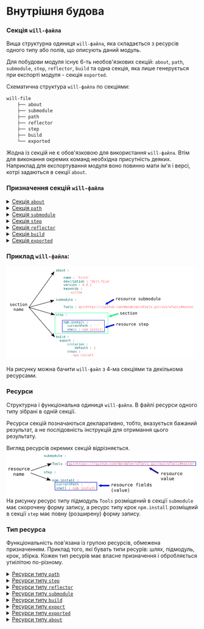 # Внутрішня будова

### Секція <code>will-файла</code>  

Вища структурна одиниця <code>will-файла</code>, яка складається з ресурсів одного типу або полів, що описують даний модуль.

Для побудови модуля існує 6-ть необов'язкових секцій: `about`, `path`, `submodule`, `step`, `reflector`, `build` та одна секція, яка лише генерується при експорті модуля - секція `exported`.   

Схематична структура `will-файла` по секціями:

```
will-file
    ├── about
    ├── submodule
    ├── path
    ├── reflector
    ├── step
    ├── build
    └── exported

```

Жодна із секцій не є обов'язковою для використання `will-файла`. Втім для виконання окремих команд необхідна присутність деяких. Наприклад для експортування модуля воно повинно мати ім'я і версі, котрі задаються в секції `about`.

### Призначення секцій `will-файла`

<details>
  <summary><a href="./concept/SectionAbout.md">Секція <code>about</code></a></summary>
  Секція містить описову інформація про модуль.
</details>
<details>
  <summary><a href="./concept/Paths.md#Секція-path">Секція <code>path</code></a></summary>
  Секція містить перелік шляхів модуля для швидкого орієнтування в його файловій структурі.
</details>
<details>
  <summary><a href="./concept/Submodule.section.md">Секція <code>submodule</code></a></summary>
  Секція містить інформацію про підмодулі.
</details>
<details>
  <summary><a href="./concept/Steps.md#Секція-step">Секція <code>step</code></a></summary>
  Секція містить кроки, які можуть бути застосовані збіркою для побудови модуля.
</details>
<details>
  <summary><a href="./concept/Reflectors.md#Секція-reflector">Секція <code>reflector</code></a></summary>
  Секція містить рефлектори - ресурси для виконання операцій над групами файлів.
</details>
<details>
  <summary><a href="./concept/Builds.md#Секція-build">Секція <code>build</code></a></summary>
  Ресурси секції (збірки) описують послідовність і умови виконання процедур створення модуля.
</details>
<details>
  <summary><a href="./concept/SectionExported.md">Секція <code>exported</code></a></summary>
  Секція <code>out-will-файла</code>, програмно генерується при експортуванні модуля, містить перелік всіх експортованих файлів та використовується при імпортуванні даного модуля іншим.
</details>

### Приклад `will-файла`:  

![will.file.inner.png](./Images/will.file.inner.png)  

На рисунку можна бачити `will-файл` з 4-ма секціями та декількома ресурсами.

### Ресурси

Структурна і функціональна одиниця <code>will-файла</code>. В файлі ресурси одного типу зібрані в одній секції.  

Ресурси секцій позначаються декларативно, тобто, вказується бажаний результат, а не послідовність інструкцій для отримання цього результату.

Вигляд ресурсів окремих секцій відрізняється.
![resource.png](./Images/resource.png)  
На рисунку ресурс типу підмодуль `Tools` розміщений в секції `submodule` має скорочену форму запису, а ресурс типу крок `npm.install` розміщеий в секції `step` має повну (розширену) форму запису.

### Тип ресурса

Функціональність пов'язана із групою ресурсів, обмежена призначенням. Приклад того, які бувать типи ресурів: шлях, підмодуль, крок, збірка. Кожен тип ресурів має власне призначення і обробляється утиілітою по-різному.

<details>
  <summary><a href="./Paths.md.md#Ресурс-шлях">Ресурси типу <code>path</code></a></summary>
  Описують файлову структуру модуля через вказання шляхів до файлів.
</details>
<details>
  <summary><a href="./Steps.md#Ресурс-крок">Ресурси типу <code>step</code></a></summary>
  Описують операції та бажаний результат <a href="./Module.md#Модуль">модуля</a>. Збірки складаються із кроків.
</details>
<details>
  <summary><a href="./Reflectors.md#Ресурс-рефлектор">Ресурси типу <code>reflector</code></a></summary>
  Призначені для вибірки групи файлів для здійснення над ними якоїсь операції.
</details>
<details>
  <summary><a href="./SubmodulesLocalAndRemote.md">Ресурси типу <code>submodule</code></a></summary>
  Є посиланнями на інші модулі, які можливо використати в якості підмодулів даного модуля.
</details>
<details>
  <summary><a href="./Builds.md#Ресурс-збірка">Ресурси типу <code>build</code></a></summary>
  Містять перелік кроків, котрі потрібно здійснити щоб збудувати модуль.
</details>
<details>
  <summary><a href="./Export.md#Експорт-модуля">Ресурси типу <code>export</code></a></summary>
  Це особливий вид збірки, результатом виконання, якої є згенерованй `out-will-файл`, що може бути використаний іншим модулем.
</details>
<details>
  <summary><a href="./SectionExported.md#Секція-exported">Ресурси типу <code>exported</code></a></summary>
  Включають описові поля і посилання на ресурси інших секцій.
</details>
<details>
  <summary><a href="./SectionAbout.md">Ресурси типу <code>about</code></a></summary>
  Немає ресурсів типу <code>about</code>, секція містить лише описову інформацію про модуль. Наприклад назва модуля та його опис.
</details>
